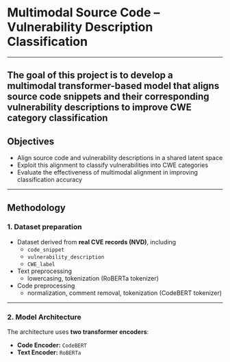 # Multimodal Source Code – Vulnerability Description Classification

---
The goal of this project is to develop a multimodal transformer-based model that aligns source code snippets and their corresponding vulnerability descriptions to improve CWE category classification
---

## Objectives

- Align source code and vulnerability descriptions in a shared latent space  
- Exploit this alignment to classify vulnerabilities into CWE categories
- Evaluate the effectiveness of multimodal alignment in improving classification accuracy

---

## Methodology

### 1. Dataset preparation
- Dataset derived from **real CVE records (NVD)**, including
  - `code_snippet`
  - `vulnerability_description`
  - `CWE_label`
- Text preprocessing
  - lowercasing, tokenization (RoBERTa tokenizer)
- Code preprocessing
  - normalization, comment removal, tokenization (CodeBERT tokenizer)

---

### 2. Model Architecture

The architecture uses **two transformer encoders**:
- **Code Encoder:** `CodeBERT`  
- **Text Encoder:** `RoBERTa`  
